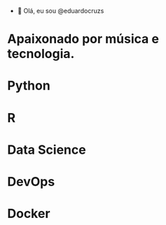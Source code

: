 - 👋 Olá, eu sou @eduardocruzs
# Apaixonado por música e tecnologia. 
# Python
# R
# Data Science 
# DevOps
# Docker
